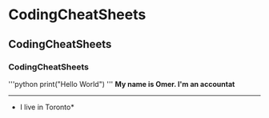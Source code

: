 # CodingCheatSheets
## CodingCheatSheets
### CodingCheatSheets
'''python
print("Hello World")
'''
**My name is Omer. I'm an accountat**

<hr />

* I live in Toronto*
